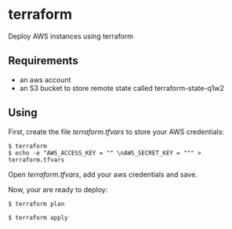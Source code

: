 # terraform
Deploy AWS instances using terraform

## Requirements
* an aws account
* an S3 bucket to store remote state called terraform-state-q1w2

## Using

First, create the file *terraform.tfvars* to store your AWS credentials:
```
$ terraform
$ echo -e "AWS_ACCESS_KEY = "" \nAWS_SECRET_KEY = """ > terraform.tfvars
```
Open *terraform.tfvars*, add your aws credentials and save.

Now, your are ready to deploy:
```
$ terraform plan

$ terraform apply
```
